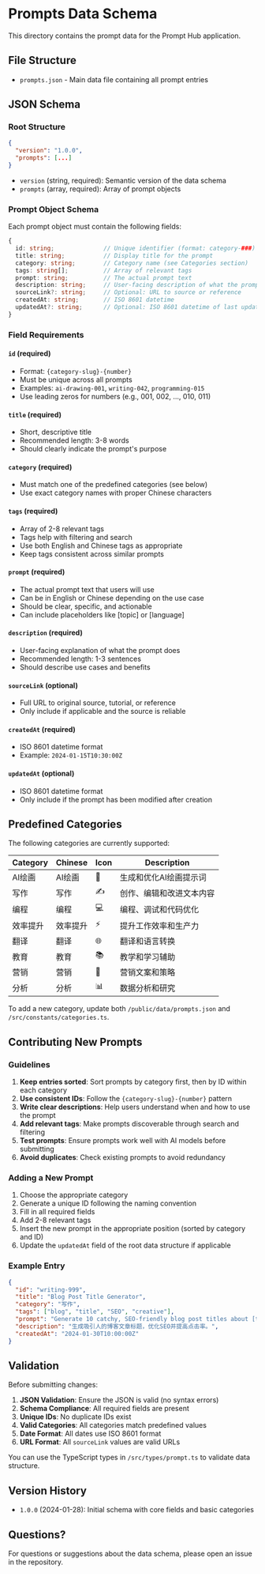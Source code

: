 # Prompts Data Schema

This directory contains the prompt data for the Prompt Hub application.

## File Structure

- `prompts.json` - Main data file containing all prompt entries

## JSON Schema

### Root Structure

```json
{
  "version": "1.0.0",
  "prompts": [...]
}
```

- `version` (string, required): Semantic version of the data schema
- `prompts` (array, required): Array of prompt objects

### Prompt Object Schema

Each prompt object must contain the following fields:

```typescript
{
  id: string;              // Unique identifier (format: category-###)
  title: string;           // Display title for the prompt
  category: string;        // Category name (see Categories section)
  tags: string[];          // Array of relevant tags
  prompt: string;          // The actual prompt text
  description: string;     // User-facing description of what the prompt does
  sourceLink?: string;     // Optional: URL to source or reference
  createdAt: string;       // ISO 8601 datetime
  updatedAt?: string;      // Optional: ISO 8601 datetime of last update
}
```

### Field Requirements

#### `id` (required)
- Format: `{category-slug}-{number}`
- Must be unique across all prompts
- Examples: `ai-drawing-001`, `writing-042`, `programming-015`
- Use leading zeros for numbers (e.g., 001, 002, ..., 010, 011)

#### `title` (required)
- Short, descriptive title
- Recommended length: 3-8 words
- Should clearly indicate the prompt's purpose

#### `category` (required)
- Must match one of the predefined categories (see below)
- Use exact category names with proper Chinese characters

#### `tags` (required)
- Array of 2-8 relevant tags
- Tags help with filtering and search
- Use both English and Chinese tags as appropriate
- Keep tags consistent across similar prompts

#### `prompt` (required)
- The actual prompt text that users will use
- Can be in English or Chinese depending on the use case
- Should be clear, specific, and actionable
- Can include placeholders like [topic] or [language]

#### `description` (required)
- User-facing explanation of what the prompt does
- Recommended length: 1-3 sentences
- Should describe use cases and benefits

#### `sourceLink` (optional)
- Full URL to original source, tutorial, or reference
- Only include if applicable and the source is reliable

#### `createdAt` (required)
- ISO 8601 datetime format
- Example: `2024-01-15T10:30:00Z`

#### `updatedAt` (optional)
- ISO 8601 datetime format
- Only include if the prompt has been modified after creation

## Predefined Categories

The following categories are currently supported:

| Category | Chinese | Icon | Description |
|----------|---------|------|-------------|
| AI绘画 | AI绘画 | 🎨 | 生成和优化AI绘画提示词 |
| 写作 | 写作 | ✍️ | 创作、编辑和改进文本内容 |
| 编程 | 编程 | 💻 | 编程、调试和代码优化 |
| 效率提升 | 效率提升 | ⚡ | 提升工作效率和生产力 |
| 翻译 | 翻译 | 🌐 | 翻译和语言转换 |
| 教育 | 教育 | 📚 | 教学和学习辅助 |
| 营销 | 营销 | 📢 | 营销文案和策略 |
| 分析 | 分析 | 📊 | 数据分析和研究 |

To add a new category, update both `/public/data/prompts.json` and `/src/constants/categories.ts`.

## Contributing New Prompts

### Guidelines

1. **Keep entries sorted**: Sort prompts by category first, then by ID within each category
2. **Use consistent IDs**: Follow the `{category-slug}-{number}` pattern
3. **Write clear descriptions**: Help users understand when and how to use the prompt
4. **Add relevant tags**: Make prompts discoverable through search and filtering
5. **Test prompts**: Ensure prompts work well with AI models before submitting
6. **Avoid duplicates**: Check existing prompts to avoid redundancy

### Adding a New Prompt

1. Choose the appropriate category
2. Generate a unique ID following the naming convention
3. Fill in all required fields
4. Add 2-8 relevant tags
5. Insert the new prompt in the appropriate position (sorted by category and ID)
6. Update the `updatedAt` field of the root data structure if applicable

### Example Entry

```json
{
  "id": "writing-999",
  "title": "Blog Post Title Generator",
  "category": "写作",
  "tags": ["blog", "title", "SEO", "creative"],
  "prompt": "Generate 10 catchy, SEO-friendly blog post titles about [topic]. Each title should be under 60 characters, include relevant keywords, and appeal to the target audience. Make them engaging and click-worthy while accurately reflecting the content.",
  "description": "生成吸引人的博客文章标题，优化SEO并提高点击率。",
  "createdAt": "2024-01-30T10:00:00Z"
}
```

## Validation

Before submitting changes:

1. **JSON Validation**: Ensure the JSON is valid (no syntax errors)
2. **Schema Compliance**: All required fields are present
3. **Unique IDs**: No duplicate IDs exist
4. **Valid Categories**: All categories match predefined values
5. **Date Format**: All dates use ISO 8601 format
6. **URL Format**: All `sourceLink` values are valid URLs

You can use the TypeScript types in `/src/types/prompt.ts` to validate data structure.

## Version History

- `1.0.0` (2024-01-28): Initial schema with core fields and basic categories

## Questions?

For questions or suggestions about the data schema, please open an issue in the repository.
